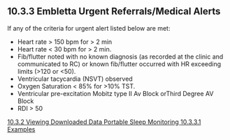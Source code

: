 ## 10.3.3 Embletta Urgent Referrals/Medical Alerts

If any of the criteria for urgent alert listed below are met:   

* Heart rate > 150 bpm for > 2 min 
* Heart rate < 30 bpm for > 2 min.
* Fib/flutter noted with no known diagnosis (as recorded at the clinic and communicated to RC) or known fib/flutter occurred with HR exceeding limits (>120 or <50).
* Ventricular tacycardia (NSVT) observed
* Oxygen Saturation < 85% for >10% TST.
* Ventricular pre-excitation Mobitz type II Av Block orThird Degree AV Block
* RDI > 50


<div class="center">
<div class="btn-group">
  <a href=":pages_path:/manuals/portable-sleep-monitoring/10-03-02-view-data.md" class="btn btn-default">
    <span class="glyphicon glyphicon-chevron-left"></span>
    10.3.2 Viewing Downloaded Data
  </a>

  <a href=":pages_path:/manuals/portable-sleep-monitoring" class="btn btn-default">
    <span class="glyphicon glyphicon-chevron-up"></span>
    Portable Sleep Monitoring
  </a>

  <a href=":pages_path:/manuals/portable-sleep-monitoring/10-03-03-01-examples.md" class="btn btn-success">
    10.3.3.1 Examples
    <span class="glyphicon glyphicon-chevron-right"></span>
  </a>
</div>
</div>